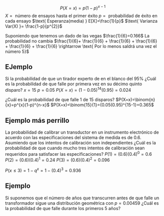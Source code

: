 $$P(X=x)=p(1-p)^{x-1}$$
$X= \text{ número de ensayos hasta el primer éxito}$
$p= \text{ probabilidad de éxito en cada ensayo}$
$\text{ Esperanza(media) } E[X]=\frac{1}{p}$ 
$\text{ Varianza Var(X) }= \frac{1-p}{p^{2}}$ 

Suponiendo que tenemos un dado de las vegas
$\frac{1}{6}=0.166$
La probabilidad no cambia
$\frac{1}{6}+ \frac{1}{6} + \frac{1}{6} + \frac{1}{6} + \frac{1}{6} + \frac{1}{6} \rightarrow \text{ Por lo menos saldrá una vez el número 5}$

## EJemplo
Si la probabilidad de que un tirador experto de en el blanco del 95%
¿Cuál es la probabilidad de que falle por primera vez en su décimo quinto disparo?
$x=15$
$p=0.05$
$P(X=x)=(1-0.05)^{14}(0.95)=0.024$

¿Cuál es la probabilidad de que falle 1 de 15 disparos?
$P(X=x)=\binom{n}{x}=p^{x}(1-p)^{n-x}$
$P(X=x)=\binom{15}{1}=(0.05(0.95)^{15-1}=0.365$

## Ejemplo más perrillo

La probabilidad de calibrar un transductor en un instrumento electrónico de acuerdo con las especificaciones del sistema de medida es de 0.6. Asumiendo que los intentos de calibración son independientes ¿Cuál es la probabilidad de que cuando mucho tres intentos de calibración sean requeridos para satisfacer las especificaciones?
$P(1)=(0.6)(0.4)^{0}=0.6$
$P(2)=(0.6)(0.4)^{1}=0.24$
$P(3)=(0.6)(0.4)^{2}=0.096$

$P(x\leq 3)=1-q^{x}=1-(0.4)^{3}=0.936$


## Ejemplo
Si suponemos que el número de años que transcurren antes de que falle un transformador sigue una distribución geométrica con $p=0.00459$ ¿Cuál es la probabilidad de que falle durante los primeros 5 años?